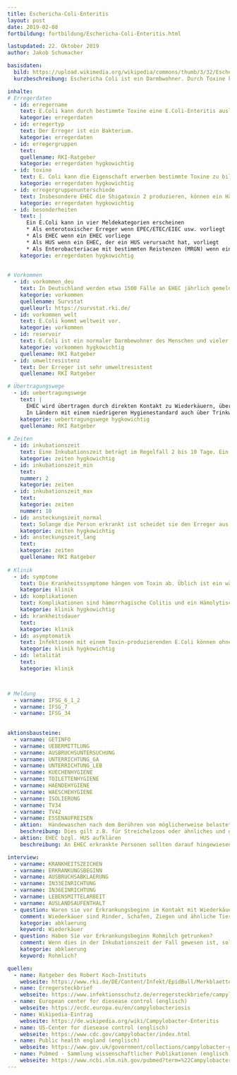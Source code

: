 ```yaml
---
title: Eschericha-Coli-Enteritis
layout: post
date: 2019-02-08
fortbildung: fortbildung/Eschericha-Coli-Enteritis.html

lastupdated: 22. Oktober 2019
author: Jakob Schumacher

basisdaten:
  bild: https://upload.wikimedia.org/wikipedia/commons/thumb/3/32/EscherichiaColi_NIAID.jpg/800px-EscherichiaColi_NIAID.jpg
  kurzbeschreibung: Eschericha Coli ist ein Darmbwohner. Durch Toxine kann er Erkrankungen auslösen. Er kann in mehreren Kategorien gemeldet werden.

inhalte:  
# Erregerdaten
  - id: erregername
    text: E.Coli kann durch bestimmte Toxine eine E.Coli-Enteritis auslösen.
    kategorie: erregerdaten
  - id: erregertyp
    text: Der Erreger ist ein Bakterium. 
    kategorie: erregerdaten
  - id: erregergruppen
    text:  
    quellename: RKI-Ratgeber 
    kategorie: erregerdaten hygkowichtig
  - id: toxine
    text: E. Coli kann die Eigenschaft erwerben bestimmte Toxine zu bilden. Bei bestimmten Toxinen wird dem Erreger dann ein spezieller Name zugeschrieben. ETEC (produziert Enterotoxin), EHEC (produziert Shigatoxin), EPEC (produziert EAF), EAEC (produziert aggregierende Enterotoxine), EIEC (produziert invasive Enterotoxine). 
    kategorie: erregerdaten hygkowichtig
  - id: erregergruppenunterschiede
    text: Insbesondere EHEC die Shigatoxin 2 produzieren, können ein Hämolytisch-Urämisches-Syndrom hervorrufen. 
    kategorie: erregerdaten hygkowichtig
  - id: besonderheiten
    text: |
      Ein E.Coli kann in vier Meldekategorien erscheinen 
      * Als enterotoxischer Erreger wenn EPEC/ETEC/EIEC usw. vorliegt
      * Als EHEC wenn ein EHEC vorliege
      * Als HUS wenn ein EHEC, der ein HUS verursacht hat, vorliegt
      * Als Enterobacteriacae mit bestimmten Reistenzen (MRGN) wenn ein resistenzverursachendes Gen vorliegt
    kategorie: erregerdaten hygkowichtig
    
    
# Vorkommen
  - id: vorkommen_deu
    text: In Deutschland werden etwa 1500 Fälle an EHEC jährlich gemeldet und etwas weniger als 100 HUS Fälle.
    kategorie: vorkommen
    quellename: Survstat
    quelleurl: https://survstat.rki.de/
  - id: vorkommen_welt
    text: E.Coli kommt weltweit vor.
    kategorie: vorkommen
  - id: reservoir
    text: E.Coli ist ein normaler Darmbewohner des Menschen und vieler Tiere. Erkrankungen durch E.Coli mit Toxinen kommen weltweit vor. Wiederkäuer (z.B. Rinder, Schafe, Ziegen) sind ein wichtiges Reservoir.
    kategorie: vorkommen hygkowichtig
    quellename: RKI Ratgeber
  - id: umweltresistenz
    text: Der Erreger ist sehr umweltresistent
    quellename: RKI Ratgeber

# Übertragungswege
  - id: uebertragungswege
    text: | 
      EHEC wird übertragen durch direkten Kontakt zu Wiederkäuern, über Lebensmittel wie z.B. Lammfleisch und Rohwurst, aber auch Salate und Rohmlich. Mensch-zu-Mensch Übertragungen sind im Vergleich zu anderen bakteriellen Durchfallerregern häufiger.
      In Ländern mit einem niedrigeren Hygienestandard auch über Trinkwasser oder Baden. ETEC, EPEC und andere werden ebenfalls über Lebensmittel, Wasser und von Mensch-zu-Mensch übertragen.
    kategorie: uebertragungswege hygkowichtig
    quellename: RKI Ratgeber
    
# Zeiten
  - id: inkubationszeit
    text: Eine Inkubationszeit beträgt im Regelfall 2 bis 10 Tage. Ein HUS beginnt gegebenenfalls 5 bis 12 Tage nach dem Erkrankungsbeginn
    kategorie: zeiten hygkowichtig
  - id: inkubationszeit_min
    text: 
    nummer: 2 
    kategorie: zeiten
  - id: inkubationszeit_max
    text:
    kategorie: zeiten
    nummer: 10 
  - id: ansteckungszeit_normal
    text: Solange die Person erkrankt ist scheidet sie den Erreger aus. Auch nach dem Ende der Symptome kann der Erreger über Wochen ausgeschieden werden.
    kategorie: zeiten hygkowichtig
  - id: ansteckungszeit_lang 
    text: 
    kategorie: zeiten
    quellename: RKI Ratgeber
    
# Klinik
  - id: symptome
    text: Die Krankheitssymptome hängen vom Toxin ab. Üblich ist ein wässriger Durchfall mit Übelkeit, Erbrechen und Abdominalschmerzen
    kategorie: klinik
  - id: komplikationen
    text: Komplikationen sind hämorrhagische Colitis und ein Hämolytisch-Urämisches-Syndrom
    kategorie: klinik hygkowichtig
  - id: krankheitsdauer
    text: 
    kategorie: klinik
  - id: asymptomatik
    text: Infektionen mit einem Toxin-produzierenden E.Coli können ohne Krankheitszeichen verlaufen.
    kategorie: klinik hygkowichtig
  - id: letalität
    text: 
    kategorie: klinik



# Meldung
  - varname: IFSG_6_1_2
  - varname: IFSG_7
  - varname: IFSG_34
  
  
aktionsbausteine:
  - varname: GETINFO
  - varname: UEBERMITTLUNG
  - varname: AUSBRUCHSUNTERSUCHUNG
  - varname: UNTERRICHTUNG_GA
  - varname: UNTERRICHTUNG_LEB
  - varname: KUECHENHYGIENE
  - varname: TOILETTENHYGIENE
  - varname: HAENDEHYGIENE
  - varname: WAESCHEHYGIENE
  - varname: ISOLIERUNG
  - varname: TV34
  - varname: TV42
  - varname: ESSENAUFREISEN
  - aktion:  Händewaschen nach dem Berühren von möglicherweise belasteten Tieren. 
    beschreibung: Dies gilt z.B. für Streichelzoos oder ähnliches und geschieht zur Verhinderung zukünftiger Fälle. 
  - aktion: EHEC bzgl. HUS aufklären
    beschreibung: An EHEC erkrankte Personen sollten darauf hingewiesen, dass sie möglicherweise ein Hämolytisch-Urämisches-Syndrom entwickeln können.

interview:     
  - varname: KRANKHEITSZEICHEN
  - varname: ERKRANKUNGSBEGINN
  - varname: AUSBRUCHSABKLAERUNG
  - varname: IN33EINRICHTUNG
  - varname: IN36EINRICHTUNG
  - varname: LEBENSMITTELARBEIT
  - varname: AUSLANDSAUFENTHALT
  - question: Waren sie vor Erkrankungsbeginn im Kontakt mit Wiederkäuern?
    comment: Wiederkäuer sind Rinder, Schafen, Ziegen und ähnliche Tiere. Wenn dies in der Inkubationszeit erfolgt ist sollte das zuständige Veterinäramt informiert werden.
    kategorie: abklaerung 
    keyword: Wiederkäuer
  - question: Haben Sie vor Erkrankungsbeginn Rohmilch getrunken?
    comment: Wenn dies in der Inkubationszeit der Fall gewesen ist, sollte eine Meldung an das zuständige Lebensmittelaufsichtsamt erfolgen. Die erkrankte Person sollte Wissen, das Rohmilch vor dem Konsum unbedingt abgekocht werden sollte. In der Vergangenheit hat es Ausbrüche durch Rohmilch gegeben.
    kategorie: abklaerung
    keyword: Rohmlich?  

quellen:
  - name: Ratgeber des Robert Koch-Instituts
    webseite: https://www.rki.de/DE/Content/Infekt/EpidBull/Merkblaetter/Ratgeber_Campylobacter.html
  - name: Erregersteckbrief
    webseite: https://www.infektionsschutz.de/erregersteckbriefe/campylobacter/
  - name: European center for diesease control (englisch)
    webseite: https://ecdc.europa.eu/en/campylobacteriosis
  - name: Wikipedia-Eintrag
    webseite: https://de.wikipedia.org/wiki/Campylobacter-Enteritis
  - name: US-Center for diesease control (englisch)
    webseite: https://www.cdc.gov/campylobacter/index.html
  - name: Public health england (englisch)
    webseite: https://www.gov.uk/government/collections/campylobacter-guidance-data-and-analysis
  - name: Pubmed - Sammlung wissenschaftlicher Publikationen (englisch)
    webseite: https://www.ncbi.nlm.nih.gov/pubmed?term=%22Campylobacter+Infections%22%5BMesh%5D
---
```

